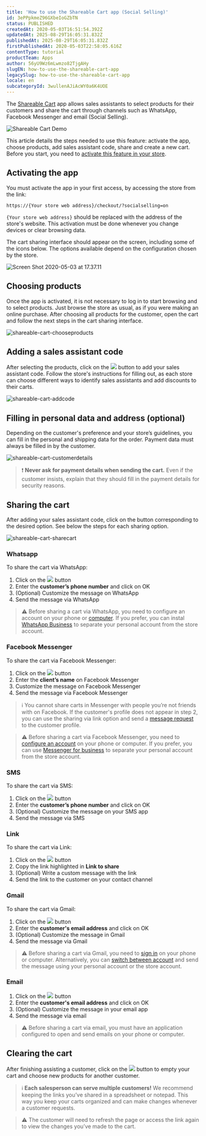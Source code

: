 ```yaml
---
title: 'How to use the Shareable Cart app (Social Selling)'
id: 3ePPpkmeZ96GXbeIoGZbTN
status: PUBLISHED
createdAt: 2020-05-03T16:51:54.392Z
updatedAt: 2025-08-29T16:05:31.832Z
publishedAt: 2025-08-29T16:05:31.832Z
firstPublishedAt: 2020-05-03T22:58:05.616Z
contentType: tutorial
productTeam: Apps
author: 56yU9Wz6mLwmzo82TjgAHy
slugEN: how-to-use-the-shareable-cart-app
legacySlug: how-to-use-the-shareable-cart-app
locale: en
subcategoryId: 3wullenAJiAcWY0a6K4UOE
---
```


The [Shareable Cart](https://apps.vtex.com/vtex-social-selling/p) app allows sales assistants to select products for their customers and share the cart through channels such as WhatsApp, Facebook Messenger and email (Social Selling).

![Shareable Cart Demo](https://raw.githubusercontent.com/vtexdocs/help-center-content/refs/heads/main/docs/en/tutorials/omnichannel/omnichannel-settings/how-to-use-the-shareable-cart-app_1.gif)

This article details the steps needed to use this feature: activate the app, choose products, add sales assistant code, share and create a new cart. Before you start, you need to [activate this feature in your store](https://help.vtex.com/en/tutorial/como-ativar-o-app-carrinho-compartilhavel--1lS3fQdXpOoC0BTeVhydfg).

## Activating the app

You must activate the app in your first access, by accessing the store from the link:

`https://{Your store web address}/checkout/?socialselling=on`

`{Your store web address}` should be replaced with the address of the store's website. This activation must be done whenever you change devices or clear browsing data.

The cart sharing interface should appear on the screen, including some of the icons below. The options available depend on the configuration chosen by the store.

![Screen Shot 2020-05-03 at 17.37.11](https://raw.githubusercontent.com/vtexdocs/help-center-content/refs/heads/main/docs/en/tutorials/omnichannel/omnichannel-settings/how-to-use-the-shareable-cart-app_2.png)

## Choosing products

Once the app is activated, it is not necessary to log in to start browsing and to select products. Just browse the store as usual, as if you were making an online purchase. After choosing all products for the customer, open the cart and follow the next steps in the cart sharing interface.

![shareable-cart-chooseproducts](https://raw.githubusercontent.com/vtexdocs/help-center-content/refs/heads/main/docs/en/tutorials/omnichannel/omnichannel-settings/how-to-use-the-shareable-cart-app_3.gif)

## Adding a sales assistant code

After selecting the products, click on the <img class="shadow-4" src="https://raw.githubusercontent.com/vtexdocs/help-center-content/refs/heads/main/docs/en/tutorials/omnichannel/omnichannel-settings/how-to-use-the-shareable-cart-app_7.png" /> button to add your sales assistant code. Follow the store's instructions for filling out, as each store can choose different ways to identify sales assistants and add discounts to their carts.

![shareable-cart-addcode](https://raw.githubusercontent.com/vtexdocs/help-center-content/refs/heads/main/docs/en/tutorials/omnichannel/omnichannel-settings/how-to-use-the-shareable-cart-app_4.gif)

## Filling in personal data and address (optional)

Depending on the customer's preference and your store’s guidelines, you can fill in the personal and shipping data for the order. Payment data must always be filled in by the customer.

![shareable-cart-customerdetails](https://raw.githubusercontent.com/vtexdocs/help-center-content/refs/heads/main/docs/en/tutorials/omnichannel/omnichannel-settings/how-to-use-the-shareable-cart-app_5.gif)

> ❗ **Never ask for payment details when sending the cart.** Even if the customer insists, explain that they should fill in the payment details for security reasons.

## Sharing the cart

After adding your sales assistant code, click on the button corresponding to the desired option. See below the steps for each sharing option.

![shareable-cart-sharecart](https://raw.githubusercontent.com/vtexdocs/help-center-content/refs/heads/main/docs/en/tutorials/omnichannel/omnichannel-settings/how-to-use-the-shareable-cart-app_6.gif)

### Whatsapp

To share the cart via WhatsApp:

1. Click on the <img class="shadow-4" src="https://raw.githubusercontent.com/vtexdocs/help-center-content/refs/heads/main/docs/en/tutorials/omnichannel/omnichannel-settings/how-to-use-the-shareable-cart-app_8.png" /> button
2. Enter the **customer’s phone number** and click on OK
3. (Optional) Customize the message on WhatsApp
4. Send the message via WhatsApp

> ⚠️ Before sharing a cart via WhatsApp, you need to configure an account on your phone or [computer](https://faq.whatsapp.com/pt_br/web/26000012/?category=5245235&lang=en). If you prefer, you can instal [WhatsApp Business](https://faq.whatsapp.com/pt_br/general/26000092/?category=5245246&lang=en) to separate your personal account from the store account.

### Facebook Messenger

To share the cart via Facebook Messenger:

1. Click on the <img class="shadow-4" src="https://raw.githubusercontent.com/vtexdocs/help-center-content/refs/heads/main/docs/en/tutorials/omnichannel/omnichannel-settings/how-to-use-the-shareable-cart-app_9.png" /> button
2. Enter the **client’s name** on Facebook Messenger
3. Customize the message on Facebook Messenger
4. Send the message via Facebook Messenger

> ℹ️ You cannot share carts in Messenger with people you’re not friends with on Facebook. If the customer's profile does not appear in step 2, you can use the sharing via link option and send a [message request](https://www.facebook.com/help/208160052556047?helpref=uf_permalink) to the customer profile.

> ⚠️ Before sharing a cart via Facebook Messenger, you need to [configure an account](https://www.facebook.com/help/messenger-app/218228001910904?helpref=search&sr=2&query=install&search_session_id=ebf3a38e8eb0ff10297f2b0629ad97ef)  on your phone or computer. If you prefer, you can use [Messenger for business](https://www.facebook.com/business/help/499491430453591?helpref=search&sr=2&query=messenger)  to separate your personal account from the store account.

### SMS

To share the cart via SMS: 

1. Click on the <img class="shadow-4" src="https://raw.githubusercontent.com/vtexdocs/help-center-content/refs/heads/main/docs/en/tutorials/omnichannel/omnichannel-settings/how-to-use-the-shareable-cart-app_10.png" /> button
2. Enter the **customer’s phone number** and click on OK
3. (Optional) Customize the message on your SMS app
4. Send the message via SMS

### Link

To share the cart via Link:

1. Click on the <img class="shadow-4" src="https://raw.githubusercontent.com/vtexdocs/help-center-content/refs/heads/main/docs/en/tutorials/omnichannel/omnichannel-settings/how-to-use-the-shareable-cart-app_11.png" /> button
2. Copy the link highlighted in **Link to share**
3. (Optional) Write a custom message with the link
4. Send the link to the customer on your contact channel

### Gmail

To share the cart via Gmail:

1. Click on the <img class="shadow-4" src="https://raw.githubusercontent.com/vtexdocs/help-center-content/refs/heads/main/docs/en/tutorials/omnichannel/omnichannel-settings/how-to-use-the-shareable-cart-app_12.png" /> button
2. Enter the **customer's email address** and click on OK
3. (Optional) Customize the message in Gmail
4. Send the message via Gmail

> ⚠️ Before sharing a cart via Gmail, you need to [sign in](https://support.google.com/mail/answer/8494?co=GENIE.Platform%3DDesktop&hl=en) on your phone or computer. Alternatively, you can [switch between account](https://support.google.com/accounts/answer/1721977?co=GENIE.Platform%3DDesktop&hl=en) and send the message using your personal account or the store account.

### Email

1. Click on the <img class="shadow-4" src="https://raw.githubusercontent.com/vtexdocs/help-center-content/refs/heads/main/docs/en/tutorials/omnichannel/omnichannel-settings/how-to-use-the-shareable-cart-app_13.png" /> button
2. Enter the **customer's email address** and click on OK
3. (Optional) Customize the message in your email app 
4. Send the message via email

> ⚠️ Before sharing a cart via email, you must have an application configured to open and send emails on your phone or computer.

## Clearing the cart

After finishing assisting a customer, click on the <img class="shadow-4" src="https://raw.githubusercontent.com/vtexdocs/help-center-content/refs/heads/main/docs/en/tutorials/omnichannel/omnichannel-settings/how-to-use-the-shareable-cart-app_14.png"/> button to empty your cart and choose new products for another customer.

> ℹ️ **Each salesperson can serve multiple customers!** We recommend keeping the links you’ve shared in a spreadsheet or notepad. This way you keep your carts organized and can make changes whenever a customer requests.

> ⚠️ The customer will need to refresh the page or access the link again to view the changes you’ve made to the cart.


